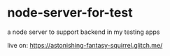 # node-server-for-test
a node server to support backend in my testing apps

live on: https://astonishing-fantasy-squirrel.glitch.me/
